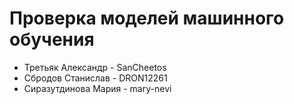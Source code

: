 # Проверка моделей машинного обучения

- Третьяк Александр - SanCheetos
- Сбродов Станислав - DRON12261
- Сиразутдинова Мария - mary-nevi
